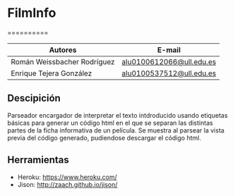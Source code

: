 # FilmInfo
==========

| Autores | E-mail |
| ---------- | ---------- |
| Román Weissbacher Rodríguez | alu0100612066@ull.edu.es |
| Enrique Tejera González | alu0100537512@ull.edu.es |

## Descipición
Parseador encargador de interpretar el texto intdroducido usando etiquetas básicas para generar un código html en el que se separan las distintas partes de la ficha informativa de un película.
Se muestra al parsear la vista previa del código generado, pudiendose descargar el código html.

## Herramientas
* Heroku: https://www.heroku.com/
* Jison: http://zaach.github.io/jison/
